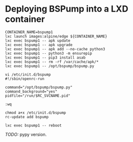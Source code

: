 # Deploying BSPump into a LXD container

	CONTAINER_NAME=bspump1
	lxc launch images:alpine/edge ${CONTAINER_NAME}
	lxc exec bspump1 -- apk update
	lxc exec bspump1 -- apk upgrade
	lxc exec bspump1 -- apk add --no-cache python3
	lxc exec bspump1 -- python3 -m ensurepip
	lxc exec bspump1 -- pip3 install asab
	lxc exec bspump1 -- rm -rf /var/cache/apk/*
	lxc exec bspump1 -- /opt/bspump/bspump.py

	vi /etc/init.d/bspump
	#!/sbin/openrc-run

	command="/opt/bspump/bspump.py"
	command_background="yes"
	pidfile="/run/$RC_SVCNAME.pid"

	:wq

	chmod a+x /etc/init.d/bspump
	rc-update add bspump

	lxc exec bspump1 -- reboot


_TODO:_ pypy version.

